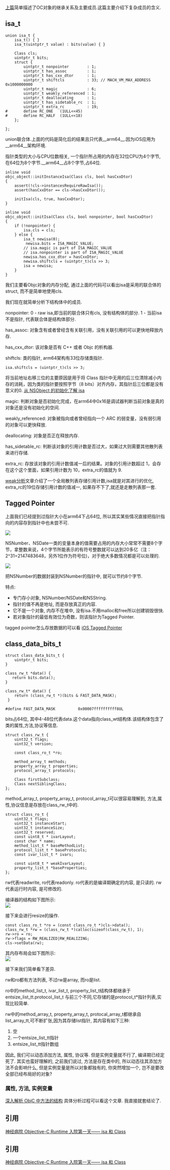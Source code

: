 [上篇](https://github.com/HighmoreJx/Blog/blob/master/articles/%E9%9D%A2%E8%AF%95%E5%B0%8F%E9%A2%98/OC%E5%AF%B9%E8%B1%A1%E5%8F%8A%E8%BF%90%E8%A1%8C%E6%97%B6%20-%20%E4%B8%8A%E7%AF%87.md)简单描述了OC对象的继承关系及主要成员.这篇主要介绍下复杂成员的含义.  


## isa_t

```
union isa_t {
    isa_t() { }
    isa_t(uintptr_t value) : bits(value) { }

    Class cls;
    uintptr_t bits;
    struct {
        uintptr_t nonpointer        : 1;
        uintptr_t has_assoc         : 1;
        uintptr_t has_cxx_dtor      : 1;
        uintptr_t shiftcls          : 33; // MACH_VM_MAX_ADDRESS 0x1000000000
        uintptr_t magic             : 6;
        uintptr_t weakly_referenced : 1;
        uintptr_t deallocating      : 1;
        uintptr_t has_sidetable_rc  : 1;
        uintptr_t extra_rc          : 19;
#       define RC_ONE   (1ULL<<45)
#       define RC_HALF  (1ULL<<18)
    };

};
```
union联合体.上面的代码是简化后的结果且只代表__arm64__.因为iOS应用为__arm64__架构环境. 

指针类型的大小与CPU位数相关, 一个指针所占用的内存在32位CPU为4个字节, 在64位为8个字节.__arm64__占8个字节,占64位.  

```
inline void 
objc_object::initInstanceIsa(Class cls, bool hasCxxDtor)
{
    assert(!cls->instancesRequireRawIsa());
    assert(hasCxxDtor == cls->hasCxxDtor());

    initIsa(cls, true, hasCxxDtor);
}

inline void 
objc_object::initIsa(Class cls, bool nonpointer, bool hasCxxDtor) 
{ 
    if (!nonpointer) {
        isa.cls = cls;
    } else {
        isa_t newisa(0);
         newisa.bits = ISA_MAGIC_VALUE;
        // isa.magic is part of ISA_MAGIC_VALUE
        // isa.nonpointer is part of ISA_MAGIC_VALUE
        newisa.has_cxx_dtor = hasCxxDtor;
        newisa.shiftcls = (uintptr_t)cls >> 3;
        isa = newisa;
    }
}
```

我们主要看Objc对象的内存分配, 通过上面的代码可以看出isa是采用的联合体的struct, 而不是简单地使用cls.  

我们现在就简单分析下结构体中的成员.  

nonpointer: 0 - raw isa,即当前的联合体只有cls, 没有结构体的部分. 1 - 当前isa不是指针, 代表联合体是结构体部分.  

has_assoc: 对象含有或者曾经含有关联引用，没有关联引用的可以更快地释放内存.  

has_cxx_dtor: 该对象是否有 C++ 或者 Objc 的析构器.  

shiftcls: 类的指针, arm64架构有33位存储类指针.  
```
isa.shiftcls = (uintptr_t)cls >> 3;
```
将当前地址右移三位的主要原因是用于将 Class 指针中无用的后三位清除减小内存的消耗，因为类的指针要按照字节（8 bits）对齐内存，其指针后三位都是没有意义的0.  [从 NSObject 的初始化了解 isa](https://github.com/draveness/analyze/blob/master/contents/objc/%E4%BB%8E%20NSObject%20%E7%9A%84%E5%88%9D%E5%A7%8B%E5%8C%96%E4%BA%86%E8%A7%A3%20isa.md#shiftcls)  


magic: 判断对象是否初始化完成，在arm64中0x16是调试器判断当前对象是真的对象还是没有初始化的空间.  

weakly_referenced: 对象被指向或者曾经指向一个 ARC 的弱变量，没有弱引用的对象可以更快释放.    

deallocating: 对象是否正在释放内存.  

has_sidetable_rc: 判断该对象的引用计数是否过大，如果过大则需要其他散列表来进行存储.  

extra_rc:  存放该对象的引用计数值减一后的结果。对象的引用计数超过 1，会存在这个这个里面，如果引用计数为 10，extra_rc的值就为 9.  


[weak分析](https://github.com/HighmoreJx/Blog/blob/master/articles/%E9%9D%A2%E8%AF%95%E5%B0%8F%E9%A2%98/Objective-C%E5%B1%9E%E6%80%A7%E4%B9%8BWeak.md)文章介绍了一个全局散列表存储引用计数,isa就是对其进行的优化, extra_rc的19位存储引用计数的值减一, 如果存不下了,就还是走散列表那一套.  

## Tagged Pointer

上面我们已经提到过指针大小在arm64下占64位, 所以其实某些情况直接把指针指向的内容存到指针中也未尝不可.  

![](https://img.halfrost.com/Blog/ArticleImage/23_10.png)

NSNumber、NSDate一类的变量本身的值需要占用的内存大小常常不需要8个字节，拿整数来说，4个字节所能表示的有符号整数就可以达到20多亿（注：2^31=2147483648，另外1位作为符号位)，对于绝大多数情况都是可以处理的.

![](https://img.halfrost.com/Blog/ArticleImage/23_11.png)  

把NSNumber的数据封装到NSNumber的指针中, 就可以节约8个字节.  

特点:  
* 专门存小对象, NSNumber/NSDate和NSString. 
* 指针的值不再是地址, 而是存放真正的内容.  
* 它不是一个对象, 内存不在堆中, 没有isa.不用malloc和free所以创建销毁很快.  
* 若对象指针的最低有效位为奇数，则该指针为Tagged Pointer.  

tagged pointer怎么存放数据的可以看 [iOS Tagged Pointer](https://www.jianshu.com/p/e354f9137ba8)  

## class_data_bits_t

```
struct class_data_bits_t {
    uintptr_t bits;
}

class_rw_t *data() { 
   return bits.data();
}

class_rw_t* data() {
    return (class_rw_t *)(bits & FAST_DATA_MASK);
 }

#define FAST_DATA_MASK          0x00007ffffffffff8UL
```

bits占64位, 其中4-48位代表data.这个data指向class_wt结构体.该结构体包含了类的属性,方法,协议等信息.   

```
struct class_rw_t {
    uint32_t flags;
    uint32_t version;

    const class_ro_t *ro;

    method_array_t methods;
    property_array_t properties;
    protocol_array_t protocols;

    Class firstSubclass;
    Class nextSiblingClass;
};
```

method_array_t, property_array_t, protocol_array_t可以很容易理解到, 方法,属性,协议信息是存放在class_rw_t中的.  

```
struct class_ro_t {
    uint32_t flags;
    uint32_t instanceStart;
    uint32_t instanceSize;
    uint32_t reserved;
    const uint8_t * ivarLayout;
    const char * name;
    method_list_t * baseMethodList;
    protocol_list_t * baseProtocols;
    const ivar_list_t * ivars;

    const uint8_t * weakIvarLayout;
    property_list_t *baseProperties;
};
```

rw代表readwrite, ro代表readonly. ro代表的是编译期确定的内容, 是只读的. rw代表运行时内容, 是可修改的.  

编译器的结构如下图所示:  
![](https://raw.githubusercontent.com/HighmoreXu/BlogImage/master/images/objc-method-before-realize.png)

接下来会进行resize的操作.  
```
const class_ro_t *ro = (const class_ro_t *)cls->data();
class_rw_t *rw = (class_rw_t *)calloc(sizeof(class_rw_t), 1);
rw->ro = ro;
rw->flags = RW_REALIZED|RW_REALIZING;
cls->setData(rw);

```
其内存布局会如下图所示:  
![](https://raw.githubusercontent.com/HighmoreXu/BlogImage/master/images/objc-method-after-realize-class.png)


接下来我们简单看下差异.  

rw和ro都有方法列表, 不过rw是array, 而ro是list.  

ro中的method_list_t, ivar_list_t, property_list_t结构体都继承于entsize_list_tt.protocol_list_t 与前三个不同,它存储的是protocol_t*指针列表,实现比较简单.   

rw中的method_array_t, property_array_t, protocal_array_t都继承自list_array_tt,可不断扩张,因为其存储list指针, 其内容有如下三种:   
1. 空  
2. 一个entsize_list_tt指针  
3. entsize_list_tt指针数组  

因此, 我们可以动态添加方法, 属性, 协议等. 但是实例变量就不行了, 编译期已经定死了. 其实也蛮好理解的, 之前我们说过, 方法是存在类中的, 所以动态往其添加方法不会影响什么, 但是实例变量是所以对象都独有的, 你突然增加一个, 岂不是要改全部已经布局好的对象?   

### 属性, 方法, 实例变量

[深入解析 ObjC 中方法的结构](https://github.com/draveness/analyze/blob/master/contents/objc/%E6%B7%B1%E5%85%A5%E8%A7%A3%E6%9E%90%20ObjC%20%E4%B8%AD%E6%96%B9%E6%B3%95%E7%9A%84%E7%BB%93%E6%9E%84.md) 具体分析过程可以看这个文章. 我直接就套结论了.  










## 引用

[神经病院 Objective-C Runtime 入院第一天—— isa 和 Class](https://halfrost.com/objc_runtime_isa_class/)


[](http://vanney9.com/2017/06/05/objective-c-runtime-property-method/)





## 引用

[神经病院 Objective-C Runtime 入院第一天—— isa 和 Class](https://halfrost.com/objc_runtime_isa_class/)


[](http://vanney9.com/2017/06/05/objective-c-runtime-property-method/)
